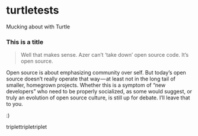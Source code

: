 # turtletests
Mucking about with Turtle

### This is a title

> Well that makes sense. Azer can’t ‘take down’ open source code. It’s open source.

Open source is about emphasizing community over self. But today’s open source doesn’t really operate that way — at least not in the long tail of smaller, homegrown projects. Whether this is a symptom of “new developers” who need to be properly socialized, as some would suggest, or truly an evolution of open source culture, is still up for debate. I’ll leave that to you.

:)

triplettripletriplet

